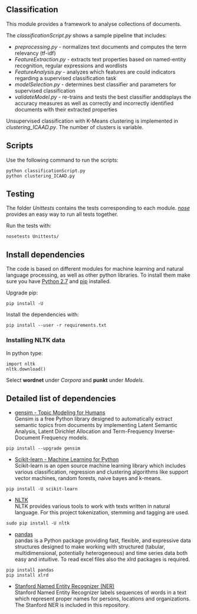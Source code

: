 ## Classification

This module provides a framework to analyse collections of documents.

The *classificationScript.py* shows a sample pipeline that includes:
 * *preprocessing.py* - normalizes text documents and computes the term relevancy (tf-idf) 
 * *FeatureExtraction.py* - extracts text properties based on named-entity recognition, regular expressions and wordlists  
 * *FeatureAnalysis.py* - analyzes which features are could indicators regarding a supervised classification task
 * *modelSelection.py* - determines best classifier and parameters for supervised classification
 * *validateModel.py* - re-trains and tests the best classifier anddisplays the accuracy measures as well as correctly and incorrectly identified documents with their extracted properties

Unsupervised classification with K-Means clustering is implemented in *clustering_ICAAD.py*. The number of clusters is variable. 
 
## Scripts
Use the following command to run the scripts:
```
python classificationScript.py
python clustering_ICAAD.py
```


## Testing
The folder *Unittests* contains the tests corresponding to each module. [*nose*](http://nose.readthedocs.org/) provides an easy way to run all tests together. <br  />

Run the tests with:
```
nosetests Unittests/
```

## Install dependencies
The code is based on different modules for machine learning and natural language processing, as well as other python libraries. To install them make sure you have [Python 2.7](https://www.python.org/download/releases/2.7/) and [pip](https://pip.pypa.io/en/stable/) installed.

Upgrade pip:
```
pip install -U
```

Install the dependencies with:
```
pip install --user -r requirements.txt
```

### Installing NLTK data
In python type:
```
import nltk
nltk.download()
```
Select **wordnet** under *Corpora* and **punkt** under *Models*.


## Detailed list of dependencies
* [gensim - Topic Modeling for Humans](https://radimrehurek.com/gensim/install.html) <br />
Gensim is a free Python library designed to automatically extract semantic topics from documents by implementing Latent Semantic Analysis, Latent Dirichlet Allocation and Term-Frequency Inverse-Document Frequency models.
```
pip install --upgrade gensim
```
* [Scikit-learn - Machine Learning for Python](http://scikit-learn.org/stable/install.html) <br />
Scikit-learn is an open source machine learning library which includes various classification, regression and clustering algorithms like support vector machines, random forests, naive bayes and k-means.
```
pip install -U scikit-learn
```
* [NLTK](http://www.nltk.org/install.html) <br />
NLTK provides various tools to work with texts written in natural language. For this project tokenization, stemming and tagging are used.
```
sudo pip install -U nltk
``` 

* [pandas](http://pandas.pydata.org/pandas-docs/stable/install.html) <br />
pandas is a Python package providing fast, flexible, and expressive data structures designed to make working with structured (tabular, multidimensional, potentially heterogeneous) and time series data both easy and intuitive. To read excel files also the xlrd packages is required.
```
pip install pandas
pip install xlrd
```
* [Stanford Named Entity Recognizer (NER)](http://nlp.stanford.edu/software/CRF-NER.shtml) <br />
Stanford Named Entity Recognizer labels sequences of words in a text which represent proper names for persons, locations and organizations. The Stanford NER is included in this repository.


